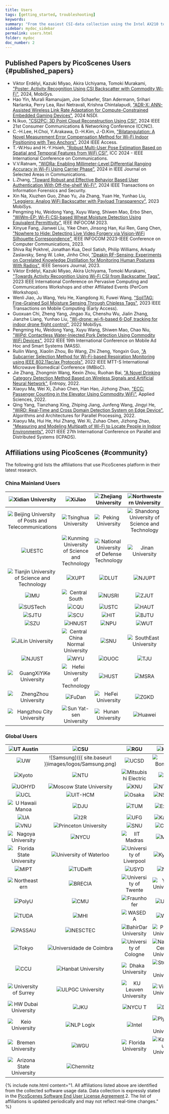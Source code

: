 ```yaml
---
title: Users
tags: [getting_started, troubleshooting]
keywords:
summary: "From the easiest CSI-data collection using the Intel AX210 to the SDR-based 802.11be multi-user (MU) experiments, PicoScenes is powering the next wave of the Wi-Fi ISAC research."
sidebar: mydoc_sidebar
permalink: users.html
folder: mydoc
doc_number: 2
---
```


## Published Papers by PicoScenes Users {#published_papers}

- Viktor Erdélyi, Kazuki Miyao, Akira Uchiyama, Tomoki Murakami, ["Poster: Activity Recognition Using CSI Backscatter with Commodity Wi-Fi"](https://dl.acm.org/doi/abs/10.1145/3643832.3661396), 2024, MobiSys.
- Hao Yin, Murali Ramanujam, Joe Schaefer, Stan Adermann, Srihari Narlanka, Perry Lea, Ravi Netravali, Krishna Chintalapudi, ["ADR-X: ANN-Assisted Wireless Link Rate Adaptation for Compute-Constrained Embedded Gaming Devices"](https://www.usenix.org/conference/nsdi24/presentation/yin), 2024 NSDI.
- N.Ikuo, ["CSI2PC: 3D Point Cloud Reconstruction Using CSI"](https://ieeexplore.ieee.org/abstract/document/10454882), 2024 IEEE 21st Consumer Communications & Networking Conference (CCNC).
- C.-H.Lee, H.Choi, Y.Arakawa, D.-H.Kim, J.-D.Kim, ["Bilatangulation: A Novel Measurement Error Compensation Method for Wi-Fi Indoor Positioning with Two Anchors"](https://ieeexplore.ieee.org/abstract/document/10643056), 2024 IEEE Access.
- T.-W.Hsu and H.-Y.Hsieh, ["Robust Multi-User Pose Estimation Based on Spatial and Temporal Features from WiFi CSI"](https://ieeexplore.ieee.org/abstract/document/10623053), ICC 2024 - IEEE International Conference on Communications.
- V.V.Ratnam, ["WiDRa: Enabling Millimeter-Level Differential Ranging Accuracy in Wi-Fi Using Carrier Phase"](https://ieeexplore.ieee.org/abstract/document/10556775), 2024 in IEEE Journal on Selected Areas in Communications.
- L.Zhang, ["Toward Robust and Effective Behavior Based User Authentication With Off-the-shelf Wi-Fi"](https://ieeexplore.ieee.org/abstract/document/10597619), 2024 IEEE Transactions on Information Forensics and Security.
- Xin Na, Xiuzhen Guo, Zihao Yu, Jia Zhang, Yuan He, Yunhao Liu, ["Leggiero: Analog WiFi Backscatter with Payload Transparency"](https://dl.acm.org/doi/abs/10.1145/3581791.3596835), 2023 MobiSys.
- Pengming Hu, Weidong Yang, Xuyu Wang, Shiwen Mao, Erbo Shen, ["WiWm-EP: Wi-Fi CSI-based Wheat Moisture Detection Using Equivalent Permittivity"](https://ieeexplore.ieee.org/abstract/document/10225988), IEEE INFOCOM 2023.
- Xinyue Fang, Jianwei Liu, Yike Chen, Jinsong Han, Kui Ren, Gang Chen, ["Nowhere to Hide: Detecting Live Video Forgery via Vision-WiFi Silhouette Correspondence"](https://ieeexplore.ieee.org/abstract/document/10228947), IEEE INFOCOM 2023-IEEE Conference on Computer Communications, 2023.
- Shiva Raj Pokhrel, Jonathan Kua, Deol Satish, Philip Williams, Arkady Zaslavsky, Seng W. Loke, Jinho Choi, ["Deakin RF-Sensing: Experiments on Correlated Knowledge Distillation for Monitoring Human Postures With Radios"](https://ieeexplore.ieee.org/abstract/document/10271124), IEEE Sensors Journal, 2023.
- Viktor Erdélyi, Kazuki Miyao, Akira Uchiyama, Tomoki Murakami, ["Towards Activity Recognition Using Wi-Fi CSI from Backscatter Tags"](https://ieeexplore.ieee.org/abstract/document/10150323), 2023 IEEE International Conference on Pervasive Computing and Communications Workshops and other Affiliated Events (PerCom Workshops).
- Wenli Jiao, Ju Wang, Yelu He, Xiangdong Xi, Fuwei Wang, ["SoilTAG: Fine-Grained Soil Moisture Sensing Through Chipless Tags"](https://ieeexplore.ieee.org/abstract/document/10061277), 2023 IEEE Transactions on Mobile Computing (Early Access).
- Guoxuan Chi, Zheng Yang, Jingao Xu, Chenshu Wu, Jialin Zhang, Jianzhe Liang, Yunhao Liu, ["Wi-drone: wi-fi-based 6-DoF tracking for indoor drone flight control"](https://dl.acm.org/doi/abs/10.1145/3498361.3538936), 2022 MobiSys.
- Pengming Hu, Weidong Yang, Xuyu Wang, Shiwen Mao, Chao Niu, ["WiPd: Contactless Water-Injected Pork Detection Using Commodity WiFi Devices"](https://ieeexplore.ieee.org/abstract/document/9973501), 2022 IEEE 19th International Conference on Mobile Ad Hoc and Smart Systems (MASS).
- Ruilin Wang, Xiaolin Zhou, Bo Wang, Zhi Zheng, Yongxin Guo, ["A Subcarrier Selection Method for Wi-Fi-based Respiration Monitoring using IEEE 802.11ac/ax Protocols"](https://ieeexplore.ieee.org/abstract/document/9790274), 2022 IEEE MTT-S International Microwave Biomedical Conference (IMBioC).
- Jie Zhang, Zhongmin Wang, Kexin Zhou, Ruohan Bai, ["A Novel Drinking Category Detection Method Based on Wireless Signals and Artificial Neural Network"](https://www.htmlpi.com/1099-4300/24/11/1700), Entropy, 2022.
- Xiaoyu Ma, Wei Xi, Zuhao Chen, Han Hao, Jizhong Zhao, ["ECC: Passenger Counting in the Elevator Using Commodity WiFi"](https://www.htmlpi.com/2076-3417/12/14/7321), Applied Sciences, 2022.
- Qing Yang, Tianzhang Xing, Zhiping Jiang, Junfeng Wang, Jingyi He, ["WiRD: Real-Time and Cross Domain Detection System on Edge Device"](https://link.springer.com/chapter/10.1007/978-3-030-95388-1_23), Algorithms and Architectures for Parallel Processing, 2022.
- Xiaoyu Ma, Hui He, Hui Zhang, Wei Xi, Zuhao Chen, Jizhong Zhao, ["Measuring and Modeling Multipath of Wi-Fi to Locate People in Indoor Environments"](https://ieeexplore.ieee.org/abstract/document/9763705), 2021 IEEE 27th International Conference on Parallel and Distributed Systems (ICPADS).

## Affiliations using PicoScenes {#community}

The following grid lists the affiliations that use PicoScenes platform in their latest research.

### China Mainland Users

| ![Xidian University](images/logos/Xidian_University.png) | ![XiJiao](images/logos/XiJiao.png) | ![Zhejiang University](images/logos/Zhejiang_University.png) | ![Northwestern University](images/logos/Northwestern_University.png) |
|:--:|:--:|:--:|:--:|
| ![Beijing University of Posts and Telecommunications](images/logos/Beijing_University_of_Posts_and_Telecommunications.png) | ![Tsinghua University](images/logos/Tsinghua_University.png) | ![Peking University](images/logos/Peking_University.png) | ![Shandong University of Science and Technology](images/logos/Shandong_University_of_Science_and_Technology.png) |
| ![UESTC](images/logos/uestc.jpg) | ![Kunming University of Science and Technology](images/logos/Kunming_University_of_Science_and_Technology.jfif) | ![National University of Defense Technology](images/logos/National_University_of_Defense_Technology.png) | ![Jinan University](images/logos/Jinan_University.png) |
| ![Tianjin University of Science and Technology](images/logos/Tianjin_University_of_Science_and_Technology.png) | ![XUPT](images/logos/XUPT.png) | ![DLUT](images/logos/dlut.jpg) | ![NJUPT](images/logos/NJUPT.jpg) |
| ![IMU](images/logos/IMU.png) | ![Central South](images/logos/Central_South.png) | ![NUSRI](images/logos/NUSRI.png) | ![ZJUT](images/logos/ZJUT.png) |
| ![SUSTech](images/logos/SUSTech.jpg) | ![CQU](images/logos/CQU.jpg) | ![USTC](images/logos/USTC.png) | ![HAUT](images/logos/HAUT.png) |
| ![SJTU](images/logos/SJTU.png) | ![SCU](images/logos/SCU.png) | ![HIT](images/logos/HIT.png) | ![BJTU](images/logos/BJTU.png) |
| ![SZU](images/logos/SZU.jpg) | ![HNUST](images/logos/HNUST.jpg) | ![NPU](images/logos/NPU.jpg) | ![WUT](images/logos/WUT.jpg) |
| ![JiLin University](images/logos/JiLin_University.jpg) | ![Central China Normal University](images/logos/Central_China_Normal_University.jpeg) | ![SNU](images/logos/SNU.jpg) | ![SouthEast University](images/logos/SouthEast_University.png) |
| ![NJUST](images/logos/NJUST.png) | ![WYU](images/logos/wyu.png) | ![OUOC](images/logos/OUOC.jpg) | ![TJU](images/logos/TJU.png) |
| ![GuangXiYiKe University](images/logos/GuangXiYiKe_University.png) | ![Hefei University of Technology](images/logos/Hefei_University_of_Technology.png) | ![HUST](images/logos/HUST.png) | ![MSRA](images/logos/MSRA.png) |
| ![ZhengZhou University](images/logos/ZhengZhouUniversity.png) | ![FuDan](images/logos/FuDan.png) | ![HeFei University](images/logos/HeFei_University.png) | ![ZGKD](images/logos/ZGKD.png) |
| ![Hangzhou City University](images/logos/Hangzhou_City_University.png) | ![Sun Yat-sen University](images/logos/Sun_Yat_sen_University.png) | ![Hunan University](images/logos/Hunan_University.png) | ![Huawei](images/logos/huawei.png) |

### Global Users

| ![UT Austin](images/logos/UT_Austin.png) | ![CSU](images/logos/CSU.png) | ![RGU](images/logos/RGU.png) | ![HKU](images/logos/HKU.png) |
|:--:|:--:|:--:|:--:|
| ![UW](images/logos/UW.png) | ![Samsung]({{ site.baseurl }}images/logos/Samsung.png) | ![UCSD](images/logos/UCSD.png) | ![IIT Bombay](images/logos/IIT.Bombay.png) |
| ![Kyoto](images/logos/Kyoto.png) | ![NTU](images/logos/NTU.png) | ![Mitsubishi Electric](images/logos/Mitsubishi_Electric.png) | ![UM](images/logos/UM.png) |
| ![UOHYD](images/logos/UOHYD.png) | ![Moscow State University](images/logos/Moscow_State_University.png) | ![KNU](images/logos/KNU.png) | ![NTUST](images/logos/NTUST.png) |
| ![UCL](images/logos/UCL.png) | ![UIT-HCM](images/logos/UIT-HCM.jpg) | ![Osaka](images/logos/Osaka.jpg) | ![NSYSU](images/logos/NSYSU.png) |
| ![U Hawaii Manoa](images/logos/U_Hawaii_Manoa.png) | ![DJU](images/logos/DJU.jpg) | ![TUM](images/logos/TUM.jpg) | ![Exeter](images/logos/exeter.png) |
| ![UA](images/logos/UA.png) | ![I2R](images/logos/I2R.png) | ![UFG](images/logos/UFG.png) | ![KanSai](images/logos/KanSai.jpg) |
| ![VNU](images/logos/VNU.jpg) | ![Princeton University](images/logos/PrincetonUniversity.png) | ![SNU](images/logos/SNU.png) | ![CUHK](images/logos/CUHK.jpg) |
| ![Nagoya University](images/logos/Nagoya_University.jpg) | ![NYCU](images/logos/NYCU.png) | ![IIT Madras](images/logos/IIT_Madras.png) | ![MNIT](images/logos/MNIT.png) |
| ![Florida State University](images/logos/florida_state_university.png) | ![University of Waterloo](images/logos/University_of_Waterloo.jpg) | ![University of Liverpool](images/logos/University_of_Liverpool.png) | ![Kyushu](images/logos/kyushu.png) |
| ![MIPT](images/logos/MIPT.png) | ![TUDelft](images/logos/TUDelft.png) | ![USYD](images/logos/USYD.png) | ![NUS](images/logos/NUS.jpg) |
| ![Northeastern](images/logos/Northeastern.png) | ![BRECIA](images/logos/BRECIA.png) | ![University of Twente](images/logos/University_of_Twente.png) | ![York University](images/logos/York_University.png) |
| ![PolyU](images/logos/PolyU.png) | ![CMU](images/logos/CMU.png) | ![Fraunhofer](images/logos/Fraunhofer.png) | ![UCLA](images/logos/UCLA.png) |
| ![TUDA](images/logos/TUDA.png) | ![MHI](images/logos/MHI.png) | ![WASEDA](images/logos/WASEDA.png) | ![WITS](images/logos/WITS.png) |
| ![PASSAU](images/logos/PASSAU.png) | ![INESCTEC](images/logos/INESCTEC.png) | ![BahirDar University](images/logos/BahirDar_University.png) | ![Pusan University](images/logos/PusanUniversity.png) |
| ![Tokyo](images/logos/Tokyo.png) | ![Universidade de Coimbra](images/logos/Universidade_de_Coimbra.png) | ![University of Cologne](images/logos/University_of_Cologne.png) | ![National Central University](images/logos/National_Central_University.png) |
| ![CCU](images/logos/CCU.png) | ![Hanbat University](images/logos/Hanbat_University.png) | ![Dhaka University](images/logos/Dhaka_University.png) | ![Stuttgart University](images/logos/Stuttgart_University.png) |
| ![University of Surrey](images/logos/university_surrey.png) | ![ULPGC University](images/logos/ULPGC_University.png) | ![KU Leuven University](images/logos/KU_Leuven_University.png) | ![Virginia University](images/logos/Virginia_University.png) |
| ![HW Dubai University](images/logos/HW_Dubai_University.png) | ![JKU](images/logos/JKU.png) | ![NYCU T](images/logos/NYCU_T.png) | ![DTU](images/logos/DTU.png) |
| ![Keio University](images/logos/Keio_University.png) | ![NLP Logix](images/logos/NLP_Logix.png) | ![Intel](images/logos/Intel.png) | ![Plymouth University](images/logos/Plymouth_University.png) |
| ![Bremen University](images/logos/Bremen_University.png) | ![WGU](images/logos/WGU.png) | ![Florida University](images/logos/Florida_University.png) | ![Kalgenfurt University](images/logos/Kalgenfurt_University.png) |
| ![Arizona State University](images/logos/Arizona_State_University.png) | ![Chemnitz](images/logos/Chemnitz.png) | | |

{% include note.html content="1. All affiliations listed above are identified from the collected software usage data. Data collection is expressly stated in the [PicoScenes Software End User License Agreement](eula.html).2. The list of affiliations is updated periodically and may not reflect real-time changes." %}
